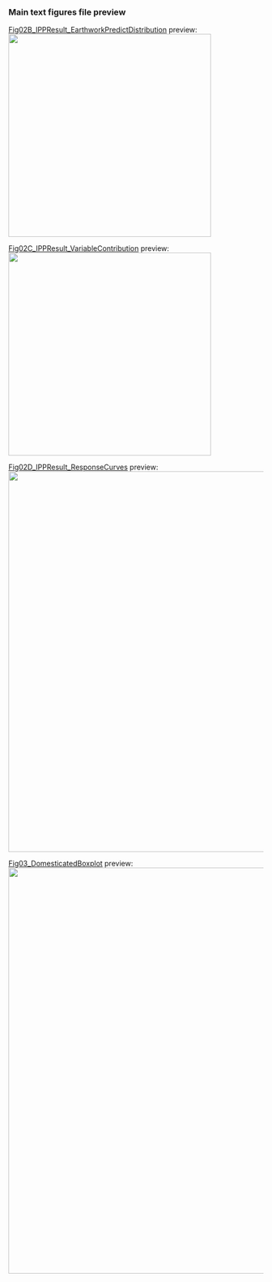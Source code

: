 ### **Main text figures file preview** <br />
<a href="https://github.com/Vperipato/ade2541/blob/main/MainText_figures/Fig02B_IPPResult_EarthworkPredictDist.r" target="_blank">Fig02B_IPPResult_EarthworkPredictDistribution</a> preview: <br />
<img src="https://user-images.githubusercontent.com/65520358/222964131-742e796e-bd79-45ab-860b-f453baae609d.png" width="400">

<a href="https://github.com/Vperipato/ade2541/blob/main/MainText_figures/Fig02C_IPPResult_VariableContribution.r" target="_blank">Fig02C_IPPResult_VariableContribution</a> preview: <br />
<img src="https://user-images.githubusercontent.com/65520358/222964151-62988489-aca5-479c-8c48-b53e5d2eb3b7.png" width="400">

<a href="https://github.com/Vperipato/ade2541/blob/main/MainText_figures/Fig02D_IPPResult_ResponseCurves.r" target="_blank">Fig02D_IPPResult_ResponseCurves</a> preview: <br />
<img src="https://user-images.githubusercontent.com/65520358/222964193-64aa7d5a-0fa6-40b2-9a07-70b0f517475a.png" width="750">

<a href="https://github.com/Vperipato/ade2541/blob/main/MainText_figures/Fig03_DomesticatedBoxplot.r" target="_blank">Fig03_DomesticatedBoxplot</a> preview: <br />
<img src="https://user-images.githubusercontent.com/65520358/222964250-eb813699-ab8e-4f65-a8d9-50d061050877.png" width="800">
